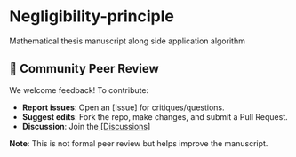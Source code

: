 # Negligibility-principle
Mathematical thesis manuscript along side application algorithm

## 👥 Community Peer Review
We welcome feedback! To contribute:
- **Report issues**: Open an [Issue] for critiques/questions.
- **Suggest edits**: Fork the repo, make changes, and submit a Pull Request.
- **Discussion**: Join the[ [Discussions]](https://github.com/entity126/Negligibility-principle/issues)

**Note**: This is not formal peer review but helps improve the manuscript.
